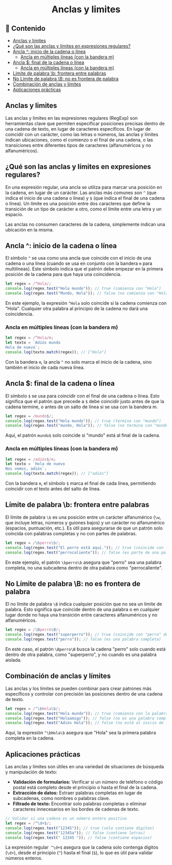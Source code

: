<h1 align='center'>Anclas y limites</h1>

<h2>📑 Contenido</h2>

- [Anclas y limites](#anclas-y-limites)
- [¿Qué son las anclas y límites en expresiones regulares?](#qué-son-las-anclas-y-límites-en-expresiones-regulares)
- [Ancla ^: inicio de la cadena o línea](#ancla--inicio-de-la-cadena-o-línea)
  - [Ancla en múltiples líneas (con la bandera m)](#ancla-en-múltiples-líneas-con-la-bandera-m)
- [Ancla $: final de la cadena o línea](#ancla--final-de-la-cadena-o-línea)
  - [Ancla en múltiples líneas (con la bandera m)](#ancla-en-múltiples-líneas-con-la-bandera-m-1)
- [Límite de palabra \\b: frontera entre palabras](#límite-de-palabra-b-frontera-entre-palabras)
- [No Límite de palabra \\B: no es frontera de palabra](#no-límite-de-palabra-b-no-es-frontera-de-palabra)
- [Combinación de anclas y límites](#combinación-de-anclas-y-límites)
- [Aplicaciones prácticas](#aplicaciones-prácticas)

## Anclas y limites

Las anclas y límites en las expresiones regulares (RegExp) son herramientas clave que permiten especificar posiciones precisas dentro de una cadena de texto, en lugar de caracteres específicos. En lugar de coincidir con un carácter, como las letras o números, las anclas y límites indican ubicaciones, como el comienzo o el final de una cadena, o las transiciones entre diferentes tipos de caracteres (alfanuméricos y no alfanuméricos).

## ¿Qué son las anclas y límites en expresiones regulares?

En una expresión regular, una ancla se utiliza para marcar una posición en la cadena, en lugar de un carácter. Las anclas más comunes son `^` (que indica el inicio de una cadena o línea) y `$` (que indica el final de una cadena o línea). Un límite es una posición entre dos caracteres que define la transición de un tipo de carácter a otro, como el límite entre una letra y un espacio.

Las anclas no consumen caracteres de la cadena, simplemente indican una ubicación en la misma.

## Ancla ^: inicio de la cadena o línea

El símbolo `^` se usa como una ancla que coincide con el inicio de una cadena o una línea (cuando se usa en conjunto con la bandera `m` para multilíneas). Este símbolo indica que el patrón debe empezar en la primera posición de la cadena para que haya una coincidencia.

```js
let regex = /^Hola/;
console.log(regex.test("Hola mundo")); // true (comienza con "Hola")
console.log(regex.test("Mundo, Hola")); // false (no comienza con "Hola")
```

En este ejemplo, la expresión `^Hola` solo coincide si la cadena comienza con "Hola". Cualquier otra palabra al principio de la cadena no dará una coincidencia.

### Ancla en múltiples líneas (con la bandera m)

```js
let regex = /^Hola/m;
let texto = `Adiós mundo
Hola de nuevo`;
console.log(texto.match(regex)); // ["Hola"]
```

Con la bandera `m`, la ancla `^` no solo marca el inicio de la cadena, sino también el inicio de cada nueva línea.

## Ancla $: final de la cadena o línea

El símbolo `$` se usa para coincidir con el final de una cadena o línea. Esto significa que el patrón que precede a `$` debe coincidir justo antes de que la cadena termine, o antes de un salto de línea si se usa con la bandera m.

```js
let regex = /mundo$/;
console.log(regex.test("Hola mundo")); // true (termina con "mundo")
console.log(regex.test("mundo, Hola")); // false (no termina con "mundo")
```

Aquí, el patrón `mundo$` solo coincide si "mundo" está al final de la cadena.

### Ancla en múltiples líneas (con la bandera m)

```js
let regex = /adiós$/m;
let texto = `Hola de nuevo
Nos vemos, adiós`;
console.log(texto.match(regex)); // ["adiós"]
```

Con la bandera `m`, el símbolo `$` marca el final de cada línea, permitiendo coincidir con el texto antes del salto de línea.

## Límite de palabra \b: frontera entre palabras

El límite de palabra `\b` es una posición entre un carácter alfanumérico (`\w`, que incluye letras, números y guiones bajos) y un carácter no alfanumérico (espacios, puntuación, etc.). Es útil para asegurarse de que un patrón solo coincida con palabras completas y no con partes de palabras.

```js
let regex = /\bperro\b/;
console.log(regex.test("El perro está aquí.")); // true (coincide con la palabra completa "perro")
console.log(regex.test("perrocaliente")); // false (es parte de una palabra más larga)
```

En este ejemplo, el patrón `\bperro\b` asegura que "perro" sea una palabra completa, no una subcadena dentro de otra palabra como "perrocaliente".

## No Límite de palabra \B: no es frontera de palabra

El no límite de palabra `\B` indica cualquier posición que no sea un límite de palabra. Esto significa que coincide dentro de una palabra o en cualquier lugar donde no haya una transición entre caracteres alfanuméricos y no alfanuméricos.

```js
let regex = /\Bperro\B/;
console.log(regex.test("superperro")); // true (coincide con "perro" dentro de "superperro")
console.log(regex.test("perro")); // false (es una palabra completa)
```

En este caso, el patrón `\Bperro\B` busca la cadena "perro" solo cuando está dentro de otra palabra, como "superperro", y no cuando es una palabra aislada.

## Combinación de anclas y límites

Las anclas y los límites se pueden combinar para crear patrones más específicos y controlar con precisión las posiciones dentro de una cadena de texto.

```js
let regex = /^\bHola\b/;
console.log(regex.test("Hola mundo")); // true (comienza con la palabra "Hola")
console.log(regex.test("Holaamigo")); // false (no es una palabra completa)
console.log(regex.test("Adiós Hola")); // false (no está al inicio de la cadena)
```

Aquí, la expresión `^\bHola\b` asegura que "Hola" sea la primera palabra completa en la cadena.

## Aplicaciones prácticas

Las anclas y límites son útiles en una variedad de situaciones de búsqueda y manipulación de texto:

- **Validación de formularios:** Verificar si un número de teléfono o código postal está completo desde el principio o hasta el final de la cadena.
- **Extracción de datos:** Extraer palabras completas en lugar de subcadenas, como nombres o palabras clave.
- **Filtrado de texto:** Encontrar solo palabras completas o eliminar caracteres innecesarios en los bordes de cadenas de texto.

```js
// Validar si una cadena es un número entero positivo
let regex = /^\d+$/;
console.log(regex.test("12345")); // true (solo contiene dígitos)
console.log(regex.test("12345a")); // false (contiene letras)
console.log(regex.test(" 12345 ")); // false (contiene espacios)
```

La expresión regular` ^\d+$` asegura que la cadena solo contenga dígitos (`\d+`), desde el principio (`^`) hasta el final (`$`), lo que es útil para validar números enteros.
